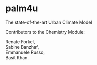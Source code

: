 # palm4u

The state-of-the-art Urban Climate Model

Contributors to the Chemistry Module:

Renate Forkel,  
Sabine Banzhaf,  
Emmanuele Russo,  
Basit Khan.
